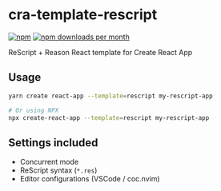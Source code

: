 # cra-template-rescript

[![npm](https://img.shields.io/npm/v/cra-template-rescript)](https://npm.im/cra-template-rescript)
[![npm downloads per month](https://img.shields.io/npm/dm/cra-template-rescript)](https://npm.im/cra-template-rescript)

ReScript + Reason React template for Create React App

## Usage

```bash
yarn create react-app --template=rescript my-rescript-app

# Or using NPX
npx create-react-app --template=rescript my-rescript-app
```

## Settings included

- Concurrent mode
- ReScript syntax (`*.res`)
- Editor configurations (VSCode / coc.nvim)
